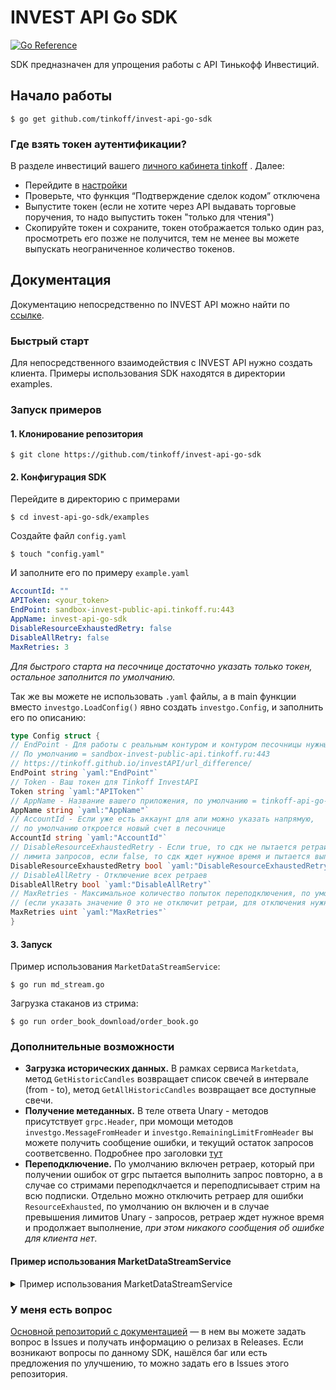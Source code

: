 # INVEST API Go SDK

[![Go Reference](https://pkg.go.dev/badge/github.com/tinkoff/invest-api-go-sdk.svg)](https://pkg.go.dev/github.com/tinkoff/invest-api-go-sdk)

SDK предназначен для упрощения работы с API Тинькофф Инвестиций.

## Начало работы

    $ go get github.com/tinkoff/invest-api-go-sdk

### Где взять токен аутентификации?

В разделе инвестиций вашего  [личного кабинета tinkoff](https://www.tinkoff.ru/invest/) . Далее:

* Перейдите в [настройки](https://www.tinkoff.ru/invest/settings/)
* Проверьте, что функция “Подтверждение сделок кодом” отключена
* Выпустите токен (если не хотите через API выдавать торговые поручения, то надо выпустить токен "только для чтения")  
* Скопируйте токен и сохраните, токен отображается только один раз, просмотреть его позже не получится, тем не менее вы можете выпускать неограниченное количество токенов.

## Документация

Документацию непосредственно по INVEST API можно найти по [ссылке](https://github.com/Tinkoff/investAPI).

### Быстрый старт

Для непосредственного взаимодействия с INVEST API нужно создать клиента. 
Примеры использования SDK находятся в директории examples.

### Запуск примеров

#### 1. Клонирование репозитория

    $ git clone https://github.com/tinkoff/invest-api-go-sdk

#### 2. Конфигурация SDK
Перейдите в директорию с примерами

    $ cd invest-api-go-sdk/examples

Создайте файл `config.yaml`

    $ touch "config.yaml"

И заполните его по примеру `example.yaml`

```yaml
AccountId: ""
APIToken: <your_token>
EndPoint: sandbox-invest-public-api.tinkoff.ru:443
AppName: invest-api-go-sdk
DisableResourceExhaustedRetry: false
DisableAllRetry: false
MaxRetries: 3
```

*Для быстрого старта на песочнице достаточно указать только токен, остальное заполнится по умолчанию.*

Так же вы можете не использовать `.yaml` файлы, а в main функции вместо `investgo.LoadConfig()` 
явно создать `investgo.Config`, и заполнить его по описанию:

```go
type Config struct {
// EndPoint - Для работы с реальным контуром и контуром песочницы нужны разные эндпоинты.
// По умолчанию = sandbox-invest-public-api.tinkoff.ru:443
// https://tinkoff.github.io/investAPI/url_difference/
EndPoint string `yaml:"EndPoint"`
// Token - Ваш токен для Tinkoff InvestAPI
Token string `yaml:"APIToken"`
// AppName - Название вашего приложения, по умолчанию = tinkoff-api-go-sdk
AppName string `yaml:"AppName"`
// AccountId - Если уже есть аккаунт для апи можно указать напрямую,
// по умолчанию откроется новый счет в песочнице
AccountId string `yaml:"AccountId"`
// DisableResourceExhaustedRetry - Если true, то сдк не пытается ретраить, после получения ошибки об исчерпывании
// лимита запросов, если false, то сдк ждет нужное время и пытается выполнить запрос снова. По умолчанию = false
DisableResourceExhaustedRetry bool `yaml:"DisableResourceExhaustedRetry"`
// DisableAllRetry - Отключение всех ретраев
DisableAllRetry bool `yaml:"DisableAllRetry"`
// MaxRetries - Максимальное количество попыток переподключения, по умолчанию = 3
// (если указать значение 0 это не отключит ретраи, для отключения нужно прописать DisableAllRetry = true)
MaxRetries uint `yaml:"MaxRetries"`
}
```

#### 3. Запуск
Пример использования `MarketDataStreamService`:

    $ go run md_stream.go
Загрузка стаканов из стрима:

    $ go run order_book_download/order_book.go

### Дополнительные возможности
* **Загрузка исторических данных.** В рамках сервиса `Marketdata`, метод `GetHistoricCandles` возвращает список
свечей в интервале (from - to), метод `GetAllHistoricCandles` возвращает все доступные свечи.
* **Получение метеданных.** В теле ответа Unary - методов присутствует `grpc.Header`, при момощи методов 
`investgo.MessageFromHeader` и `investgo.RemainingLimitFromHeader` вы можете получить сообщение ошибки, 
и текущий остаток запросов соответсвенно. Подробнее про заголовки [тут](https://tinkoff.github.io/investAPI/grpc/)
* **Переподключение.** По умолчанию включен ретраер, который при получении ошибок от grpc пытается выполнить запрос повторно,
а в случае со стримами переподклчается и переподписывает стрим на всю подписки. Отдельно можно 
отключить ретраер для ошибки `ResourceExhausted`, по умолчанию он включен и в случае превышения лимитов Unary - запросов,
ретраер ждет нужное время и продолжает выполнение, *при этом никакого сообщения об ошибке для клиента нет*.

#### Пример использования MarketDataStreamService

<details>
    <summary>Пример использования MarketDataStreamService</summary>

```go
package main

import (
	"context"
	"fmt"
	"github.com/tinkoff/invest-api-go-sdk/investgo"
	pb "github.com/tinkoff/invest-api-go-sdk/proto"
	"go.uber.org/zap"
	"log"
	"os"
	"os/signal"
	"sync"
	"syscall"
)

func main() {
	// инициализация... //
    
	// создаем клиента для апи инвестиций, он поддерживает grpc соединение
	client, err := investgo.NewClient(ctx, config, logger)
	if err != nil {
		logger.Errorf("Client creating error %v", err.Error())
	}
	defer func() {
		logger.Infof("Closing client connection")
		err := client.Stop()
		if err != nil {
			logger.Errorf("client shutdown error %v", err.Error())
		}
	}()

	// для синхронизации всех горутин
	wg := &sync.WaitGroup{}

	// один раз создаем клиента для стримов
	MDClient := client.NewMarketDataStreamClient()

	// создаем стримов сколько нужно, например 2
	firstMDStream, err := MDClient.MarketDataStream()
	if err != nil {
		logger.Errorf(err.Error())
	}
	// результат подписки на инструменты это канал с определенным типом информации, при повторном вызове функции
	// подписки(например на свечи), возвращаемый канал можно игнорировать, так как при первом вызове он уже был получен
	firstInstrumetsGroup := []string{"BBG004730N88", "BBG00475KKY8", "BBG004RVFCY3"}
	candleChan, err := firstMDStream.SubscribeCandle(firstInstrumetsGroup, pb.SubscriptionInterval_SUBSCRIPTION_INTERVAL_ONE_MINUTE, true)
	if err != nil {
		logger.Errorf(err.Error())
	}

	tradesChan, err := firstMDStream.SubscribeTrade(firstInstrumetsGroup)
	if err != nil {
		logger.Errorf(err.Error())
	}

	// функцию Listen нужно вызвать один раз для каждого стрима и в отдельной горутине
	// для останвки стрима можно использовать метод Stop, он отменяет контекст внутри стрима
	// после вызова Stop закрываются каналы и завершается функция Listen
	wg.Add(1)
	go func() {
		defer wg.Done()
		err := firstMDStream.Listen()
		if err != nil {
			logger.Errorf(err.Error())
		}
	}()

	// для дальнейшей обработки, поступившей из канала, информации хорошо подойдет механизм,
	// основанный на паттерне pipeline https://go.dev/blog/pipelines

	wg.Add(1)
	go func(ctx context.Context) {
		defer wg.Done()
		for {
			select {
			case <-ctx.Done():
				logger.Infof("Stop listening first channels")
				return
			case candle, ok := <-candleChan:
				if !ok {
					return
				}
				// клиентская логика обработки...
				fmt.Println("high price = ", candle.GetHigh().ToFloat())
			case trade, ok := <-tradesChan:
				if !ok {
					return
				}
				// клиентская логика обработки...
				fmt.Println("trade price = ", trade.GetPrice().ToFloat())
			}
		}
	}(ctx)
    
	// полный пример - examples/md_stream.go // 
}

```

</details>

### У меня есть вопрос

[Основной репозиторий с документацией](https://github.com/Tinkoff/investAPI/) — в нем вы можете задать вопрос в Issues и получать информацию о релизах в Releases.
Если возникают вопросы по данному SDK, нашёлся баг или есть предложения по улучшению, то можно задать его в Issues этого репозитория.
